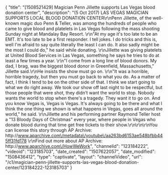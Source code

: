 {
    "title": "[1508521429] Magician Penn Jillette supports Las Vegas blood donation center",
    "description": "(5 Oct 2017) LAS VEGAS MAGICIAN SUPPORTS LOCAL BLOOD DONATION CENTER\r\nPenn Jillette, of the well-known magic duo Penn &amp; Teller, was among the hundreds of people who came to give blood and platelets in Las Vegas following the mass shooting Sunday night at Mandalay Bay Resort. \r\n\"At my age it's too late to be an EMT. It's too late to be a first responder. I tell jokes. I do tricks and this is, well I'm afraid to say quite literally the least I can do. It also sadly might be the most I could do,\" he said while donating. \r\nJillette was giving platelets at United Blood Services in Las Vegas, something he says he tries to do at least a few times a year. \r\n\"I come from a long line of blood donors. My dad, I brag, was the biggest blood donor in Greenfield, Massachusetts,\" Jillette said.\r\nHe insists the show must go on. \r\n\"It was a horrible, horrible tragedy, but then you must go back to what you do. As a matter of fact, I think I tend to be on the other side of that. I think we start going to what we do right away. We took our show off last night to be respectful, but those people that were shot, they didn't want the world to stop. Nobody wants the world to stop when there's a tragedy. They want it to go on. And you know Vegas is, Vegas is Vegas. It's always going to be there and what I think the one thing we shown is what happens in Vegas, goes all around the world,\" he said. \r\nJillette and his performing partner Raymond Teller host a \"13 Bloody Days of Christmas\" every year, where people in Vegas who donate blood during that time get free tickets to their show.\r\n\r\n\r\nYou can license this story through AP Archive: http:\/\/www.aparchive.com\/metadata\/youtube\/aa263bd6153ae548bfbb445ff31fd178 \r\nFind out more about AP Archive: http:\/\/www.aparchive.com\/HowWeWork",
    "channelid": "123184222",
    "videoid": "123185703",
    "date_created": "1507622057",
    "date_modified": "1508436412",
    "type": "captivate",
    "layout": "channelVideo",
    "url": "\/c1\/magician-penn-jillette-supports-las-vegas-blood-donation-center\/123184222-123185703"
}